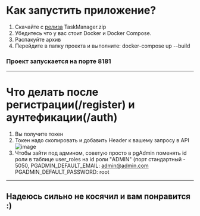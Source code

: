 # Как запустить приложение?
1. Скачайте с [релиза](https://github.com/comprehensiveMethod/TaskManager/releases/tag/publish) TaskManager.zip
2. Убедитесь что у вас стоит Docker и Docker Compose.
3. Распакуйте архив
4. Перейдите в папку проекта и выполните:
    docker-compose up --build
### Проект запускается на порте 8181
---
# Что делать после регистрации(/register) и аунтефикации(/auth)
1. Вы получите токен
2. Токен надо скопировать и добавить Header к вашему запросу в API![image](https://github.com/user-attachments/assets/27d33d96-cd33-4c09-84e3-62bcb0e54a40)
3. Чтобы зайти под админом, советую просто в pgAdmin поменять id роли в таблице user_roles на id роли "ADMIN" (порт стандартный - 5050, PGADMIN_DEFAULT_EMAIL: admin@admin.com
      PGADMIN_DEFAULT_PASSWORD: root
---
## Надеюсь сильно не косячил и вам понравится :) 
